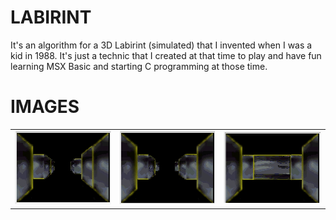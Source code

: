 # LABIRINT

It's an algorithm for a 3D Labirint (simulated) that I invented when I was a kid in 1988. It's just a technic that I created at that time to play and have fun learning MSX Basic and starting C programming at those time.

# IMAGES
<table width:100%>
  <tr>
    <td><img src="./_/LabirintV2_img.jpg"></td>
    <td><img src="./_/LabirintV2_img2.jpg"></td>
    <td><img src="./_/LabirintV2_img3.jpg"></td>
  </tr>
</table>
